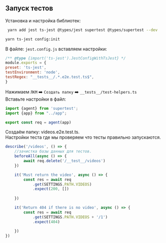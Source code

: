 ## Запуск тестов  

Установка и настройка библиотек:
```bash
 yarn add jest ts-jest @types/jest supertest @types/supertest --dev
 ```

```bash
yarn ts-jest config:init
```  

В файле: ``jest.config.js`` вставляем настройки:

```js
/** @type {import('ts-jest').JestConfigWithTsJest} */
module.exports = {
preset: 'ts-jest',
testEnvironment: 'node',
testRegex: "__tests__/.*.e2e.test.ts$",
}
```

Нажимаем `ЛКМ` ➡️ `Cоздать папку` ➡️  `__tests__/test-helpers.ts`  
Вставьте настройки в файл:

```ts
import {agent} from 'supertest';
import {app} from "../app";

export const req = agent(app)
```

Создаём папку: videos.e2e.test.ts.  
Настройки теста где мы проверяем что тесты правильно запускаются.
```ts
describe('/videos', () => {
    //зачистка базы данных для тестов.
    beforeAll(async () => {
        await req.delete('/__test__/videos')
    })

    it('Must return the video', async () => {
        const res = await req
            .get(SETTINGS.PATH.VIDEOS)
            .expect(200, [])
       
    })

    it('Return 404 if there is no video', async () => {
        const res = await req
            .get(SETTINGS.PATH.VIDEOS + '/1')
            .expect(404)
      
    })
})

```